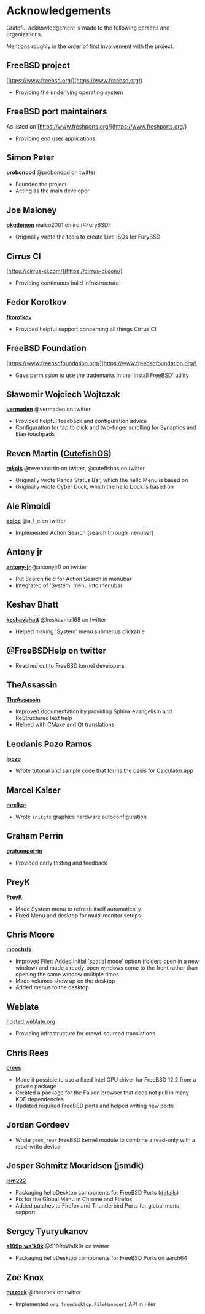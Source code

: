 # Acknowledgements

Grateful acknowledgement is made to the following persons and organizations.

Mentions roughly in the order of first involvement with the project.

## FreeBSD project
[https://www.freebsd.org/](https://www.freebsd.org/)
* Providing the underlying operating system

## FreeBSD port maintainers
As listed on [https://www.freshports.org/](https://www.freshports.org/)
* Providing end user applications

## Simon Peter
__[probonopd](https://github.com/probonopd)__
@probonopd on twitter
* Founded the project
* Acting as the main developer

## Joe Maloney
__[pkgdemon](https://github.com/pkgdemon)__
malco2001 on irc (#FuryBSD)
* Originally wrote the tools to create Live ISOs for FuryBSD

## Cirrus CI
[https://cirrus-ci.com/](https://cirrus-ci.com/)
* Providing continuous build infrastructure

## Fedor Korotkov
__[fkorotkov](https://github.com/fkorotkov)__
* Provided helpful support concerning all things Cirrus CI

## FreeBSD Foundation
[https://www.freebsdfoundation.org/](https://www.freebsdfoundation.org/)
* Gave permission to use the trademarks in the 'Install FreeBSD' utility

## Sławomir Wojciech Wojtczak
__[vermaden](https://github.com/vermaden)__
@vermaden on twitter
* Provided helpful feedback and configuration advice
* Configuration for tap to click and two-finger scrolling for Synaptics and Elan touchpads

## Reven Martin ([CutefishOS](https://cutefishos.com/))
__[rekols](https://github.com/rekols)__
@revenmartin on twitter, @cutefishos on twitter
* Originally wrote Panda Status Bar, which the hello Menu is based on
* Originally wrote Cyber Dock, which the hello Dock is based on

## Ale Rimoldi
__[aoloe](https://github.com/aoloe)__
@a_l_e on twitter
* Implemented Action Search (search through menubar)

## Antony jr
__[antony-jr](https://github.com/antony-jr)__
@antonyjr0 on twitter
* Put Search field for Action Search in menubar
* Integrated of 'System' menu into menubar

## Keshav Bhatt
__[keshavbhatt](https://github.com/keshavbhatt)__
@keshavmail68 on twitter
* Helped making 'System' menu submenus clickable

## @FreeBSDHelp on twitter
* Reached out to FreeBSD kernel developers

## TheAssassin
__[TheAssassin](https://github.com/TheAssassin)__
* Improved documentation by providing Sphinx evangelism and ReStructuredText help
* Helped with CMake and Qt translations

## Leodanis Pozo Ramos
__[lpozo](https://github.com/lpozo)__
* Wrote tutorial and sample code that forms the basis for Calculator.app

## Marcel Kaiser
__[mrclksr](https://github.com/mrclksr)__
* Wrote `initgfx` graphics hardware autoconfiguration

## Graham Perrin
__[grahamperrin](https://github.com/grahamperrin)__
* Provided early testing and feedback

## PreyK
__[PreyK](https://github.com/PreyK)__
* Made System menu to refresh itself automatically 
* Fixed Menu and desktop for multi-monitor setups

## Chris Moore
__[moochris](https://github.com/moochris)__
* Improved Filer: Added initial 'spatial mode' option (folders open in a new window) and made already-open windows come to the front rather than opening the same window multiple times
* Made volumes show up on the desktop
* Added menus to the desktop

## Weblate
[hosted.weblate.org](https://hosted.weblate.org/projects/hellosystem)
* Providing infrastructure for crowd-sourced translations

## Chris Rees
__[crees](https://github.com/crees)__
* Made it possible to use a fixed Intel GPU driver for FreeBSD 12.2 from a private package
* Created a package for the Falkon browser that does not pull in many KDE dependencies
* Updated required FreeBSD ports and helped writing new ports

## Jordan Gordeev
* Wrote `geom_rowr` FreeBSD kernel module to combine a read-only with a read-write device

## Jesper Schmitz Mouridsen (jsmdk)
__[jsm222](https://github.com/jsm222)__
* Packaging helloDesktop components for FreeBSD Ports ([details](https://wiki.freebsd.org/helloDesktop))
* Fix for the Global Menu in Chrome and Firefox
* Added patches to Firefox and Thunderbird Ports for global menu support

## Sergey Tyuryukanov
__[s199p.wa1k9k](https://github.com/s199pwa1k9r)__
@S199pWa1k9r on twitter
* Packaging helloDesktop components for FreeBSD Ports on aarch64

## Zoë Knox
__[mszoek](https://github.com/mszoek)__
@thatzoek on twitter
* Implemented `org.freedesktop.FileManager1` API in Filer
